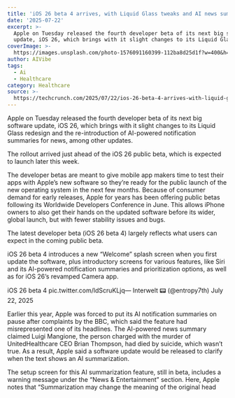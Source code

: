 ```yaml
---
title: 'iOS 26 beta 4 arrives, with Liquid Glass tweaks and AI news summaries'
date: '2025-07-22'
excerpt: >-
  Apple on Tuesday released the fourth developer beta of its next big software
  update, iOS 26, which brings with it slight changes to its Liquid Glass r...
coverImage: >-
  https://images.unsplash.com/photo-1576091160399-112ba8d25d1f?w=400&h=200&fit=crop&auto=format
author: AIVibe
tags:
  - Ai
  - Healthcare
category: Healthcare
source: >-
  https://techcrunch.com/2025/07/22/ios-26-beta-4-arrives-with-liquid-glass-tweaks-and-ai-news-summaries/
---
```

Apple on Tuesday released the fourth developer beta of its next big software update, iOS 26, which brings with it slight changes to its Liquid Glass redesign and the re-introduction of AI-powered notification summaries for news, among other updates.

The rollout arrived just ahead of the iOS 26 public beta, which is expected to launch later this week.


	
	




	
	



The developer betas are meant to give mobile app makers time to test their apps with Apple’s new software so they’re ready for the public launch of the new operating system in the next few months. Because of consumer demand for early releases, Apple for years has been offering public betas following its Worldwide Developers Conference in June. This allows iPhone owners to also get their hands on the updated software before its wider, global launch, but with fewer stability issues and bugs.

The latest developer beta (iOS 26 beta 4) largely reflects what users can expect in the coming public beta. 

iOS 26 beta 4 introduces a new “Welcome” splash screen when you first update the software, plus introductory screens for various features, like Siri and its AI-powered notification summaries and prioritization options, as well as for iOS 26’s revamped Camera app.


iOS 26 beta 4 pic.twitter.com/ldScruKLjq— Interwelt 📟 (@entropy7th) July 22, 2025


Earlier this year, Apple was forced to put its AI notification summaries on pause after complaints by the BBC, which said the feature had misrepresented one of its headlines. The AI-powered news summary claimed Luigi Mangione, the person charged with the murder of UnitedHealthcare CEO Brian Thompson, had died by suicide, which wasn’t true. As a result, Apple said a software update would be released to clarify when the text shows an AI summarization.

The setup screen for this AI summarization feature, still in beta, includes a warning message under the “News & Entertainment” section. Here, Apple notes that “Summarization may change the meaning of the original head
